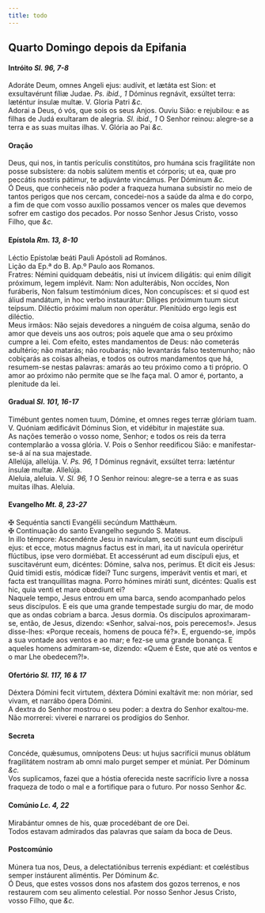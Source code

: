 ```yaml
---
title: todo
---
```

<h2 class="text-center">Quarto Domingo depois da Epifania</h2>

<h4 class="text-center">Intróito <em>Sl. 96, 7-8</em></h4>
<div class="container-fluid">
<div class="row">
<div class="dropcap text-justify">
Adoráte Deum, omnes Angeli ejus: audívit, et lætáta est Sion: et exsultavérunt fíliæ Judae. <em>Ps. ibid., 1</em> Dóminus regnávit, exsúltet terra: læténtur ínsulæ multæ.
V. Gloria Patri <em>&c.</em>
</div>
<div class="dropcap text-justify">
Adorai a Deus, ó vós, que sois os seus Anjos. Ouviu Sião: e rejubilou: e as filhas de Judá exultaram de alegria. <em>Sl. ibid., 1</em> O Senhor reinou: alegre-se a terra e as suas muitas ilhas.
V. Glória ao Pai <em>&c.</em>
</div>
</div>
</div>

<h4 class="text-center">Oração</h4>
<div class="container-fluid">
<div class="row">
<div class="dropcap text-justify">
Deus, qui nos, in tantis perículis constitútos, pro humána scis fragilitáte non posse subsístere: da nobis salútem mentis et córporis; ut ea, quæ pro peccátis nostris pátimur, te adjuvánte vincámus. Per Dóminum <em>&c.</em>
</div>
<div class="dropcap text-justify">
Ó Deus, que conheceis não poder a fraqueza humana subsistir no meio de tantos perigos que nos cercam, concedei-nos a saúde da alma e do corpo, a fim de que com vosso auxílio possamos vencer os males que devemos sofrer em castigo dos pecados. Por nosso Senhor Jesus Cristo, vosso Filho, que <em>&c.</em>
</div>
</div>
</div>

<h4 class="text-center">Epístola <em>Rm. 13, 8-10</em></h4>
<div class="container-fluid">
<div class="row">
<div class="text-justify">
Léctio Epístolæ beáti Pauli Apóstoli ad Romános.
</div>
<div class="text-justify">
Lição da Ep.ª do B. Ap.º Paulo aos Romanos.
</div>
<div class="dropcap text-justify">
Fratres: Némini quidquam debeátis, nisi ut ínvicem diligátis: qui enim díligit próximum, legem implévit. Nam: Non adulterábis, Non occídes, Non furáberis, Non falsum testimónium dices, Non concupísces: et si quod est áliud mandátum, in hoc verbo instaurátur: Díliges próximum tuum sicut teípsum. Diléctio próximi malum non operátur. Plenitúdo ergo legis est diléctio.
</div>
<div class="dropcap text-justify">
Meus irmãos: Não sejais devedores a ninguém de coisa alguma, senão do amor que deveis uns aos outros; pois aquele que ama o seu próximo cumpre a lei. Com efeito, estes mandamentos de Deus: não cometerás adultério; não matarás; não roubarás; não levantarás falso testemunho; não cobiçarás as coisas alheias, e todos os outros mandamentos que há, resumem-se nestas palavras: amarás ao teu próximo como a ti próprio. O amor ao próximo não permite que se lhe faça mal. O amor é, portanto, a plenitude da lei.
</div>
</div>
</div>

<h4 class="text-center">Gradual <em>Sl. 101, 16-17</em></h4>
<div class="container-fluid">
<div class="row">
<div class="dropcap text-justify">
Timébunt gentes nomen tuum, Dómine, et omnes reges terræ glóriam tuam. V. Quóniam ædificávit Dóminus Sion, et vidébitur in majestáte sua.
</div>
<div class="dropcap text-justify">
As nações temerão o vosso nome, Senhor; e todos os reis da terra contemplarão a vossa glória. V. Pois o Senhor reedificou Sião: e manifestar-se-á aí na sua majestade.
</div>
<div class="text-justify">
Allelúja, allelúja. V. <em>Ps. 96, 1</em> Dóminus regnávit, exsúltet terra: læténtur ínsulæ multæ. Allelúja.
</div>
<div class="text-justify">
Aleluia, aleluia. V. <em>Sl. 96, 1</em> O Senhor reinou: alegre-se a terra e as suas muitas ilhas. Aleluia.
</div>
</div>
</div>

<h4 class="text-center">Evangelho <em>Mt. 8, 23-27</em></h4>
<div class="container-fluid">
<div class="row">
<div class="text-justify">
<span class="text-danger">&#10016;</span> Sequéntia sancti Evangélii secúndum Matthǽum.
</div>
<div class="text-justify">
<span class="text-danger">&#10016;</span> Continuação do santo Evangelho segundo S. Mateus.
</div>
<div class="dropcap text-justify">
In illo témpore: Ascendénte Jesu in navículam, secúti sunt eum discípuli ejus: et ecce, motus magnus factus est in mari, ita ut navícula operirétur flúctibus, ipse vero dormiébat. Et accessérunt ad eum discípuli ejus, et suscitavérunt eum, dicéntes: Dómine, salva nos, perímus. Et dicit eis Jesus: Quid tímidi estis, módicæ fídei? Tunc surgens, imperávit ventis et mari, et facta est tranquíllitas magna. Porro hómines miráti sunt, dicéntes: Qualis est hic, quia venti et mare obœdiunt ei?
</div>
<div class="dropcap text-justify">
Naquele tempo, Jesus entrou em uma barca, sendo acompanhado pelos seus discípulos. E eis que uma grande tempestade surgiu do mar, de modo que as ondas cobriam a barca. Jesus dormia. Os discípulos aproximaram-se, então, de Jesus, dizendo: «Senhor, salvai-nos, pois perecemos!». Jesus disse-lhes: «Porque receais, homens de pouca fé?». E, erguendo-se, impôs a sua vontade aos ventos e ao mar; e fez-se uma grande bonança. E aqueles homens admiraram-se, dizendo: «Quem é Este, que até os ventos e o mar Lhe obedecem?!».
</div>
</div>
</div>

<h4 class="text-center">Ofertório <em>Sl. 117, 16 & 17</em></h4>
<div class="container-fluid">
<div class="row">
<div class="dropcap text-justify">
Déxtera Dómini fecit virtutem, déxtera Dómini exaltávit me: non móriar, sed vivam, et narrábo ópera Dómini.
</div>
<div class="dropcap text-justify">
A dextra do Senhor mostrou o seu poder: a dextra do Senhor exaltou-me. Não morrerei: viverei e narrarei os prodígios do Senhor.
</div>
</div>
</div>

<h4 class="text-center">Secreta</h4>
<div class="container-fluid">
<div class="row">
<div class="dropcap text-justify">
Concéde, quǽsumus, omnípotens Deus: ut hujus sacrifícii munus oblátum fragilitátem nostram ab omni malo purget semper et múniat. Per Dóminum <em>&c.</em>
</div>
<div class="dropcap text-justify">
Vos suplicamos, fazei que a hóstia oferecida neste sacrifício livre a nossa fraqueza de todo o mal e a fortifique para o futuro. Por nosso Senhor <em>&c.</em>
</div>
</div>
</div>

<h4 class="text-center">Comúnio <em>Lc. 4, 22</em></h4>
<div class="container-fluid">
<div class="row">
<div class="dropcap text-justify">
Mirabántur omnes de his, quæ procedébant de ore Dei.
</div>
<div class="dropcap text-justify">
Todos estavam admirados das palavras que saíam da boca de Deus.
</div>
</div>
</div>

<h4 class="text-center">Postcomúnio</h4>
<div class="container-fluid">
<div class="row">
<div class="dropcap text-justify">
Múnera tua nos, Deus, a delectatiónibus terrenis expédiant: et cœléstibus semper instáurent aliméntis. Per Dóminum <em>&c.</em>
</div>
<div class="dropcap text-justify">
Ó Deus, que estes vossos dons nos afastem dos gozos terrenos, e nos restaurem com seu alimento celestial. Por nosso Senhor Jesus Cristo, vosso Filho, que <em>&c.</em>
</div>
</div>
</div>
